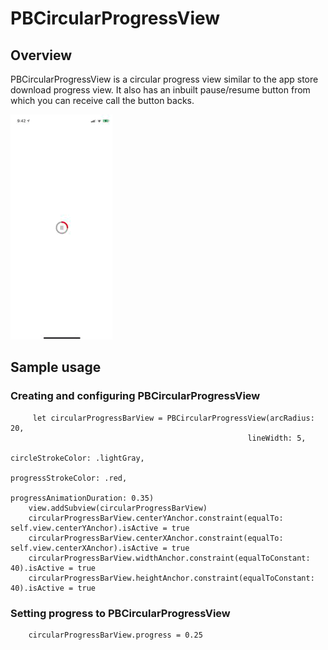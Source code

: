 # PBCircularProgressView
## Overview
PBCircularProgressView is a circular progress view similar to the app store download progress view. It also has an inbuilt pause/resume button from which you can receive call the button backs. 

![alt text](https://github.com/PratheeshBennet92/PBCircularProgressView/blob/main/PBProgressCircularProgressView.gif)

## Sample usage

### Creating and configuring PBCircularProgressView
```
     let circularProgressBarView = PBCircularProgressView(arcRadius: 20,
                                                     lineWidth: 5,
                                                     circleStrokeColor: .lightGray,
                                                     progressStrokeColor: .red,
                                                     progressAnimationDuration: 0.35)
    view.addSubview(circularProgressBarView)
    circularProgressBarView.centerYAnchor.constraint(equalTo: self.view.centerYAnchor).isActive = true
    circularProgressBarView.centerXAnchor.constraint(equalTo: self.view.centerXAnchor).isActive = true
    circularProgressBarView.widthAnchor.constraint(equalToConstant: 40).isActive = true
    circularProgressBarView.heightAnchor.constraint(equalToConstant: 40).isActive = true

```
### Setting progress to PBCircularProgressView
```
    circularProgressBarView.progress = 0.25

```

